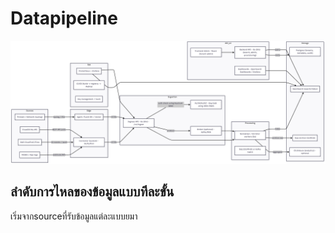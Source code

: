 # Datapipeline

![Data pipeline log](/picture/datapipeline-log.png)

## ลำดับการไหลของข้อมูลแบบทีละขั้น 

เริ่มจากsourceที่รับข้อมูลแต่ละแบบยมา

